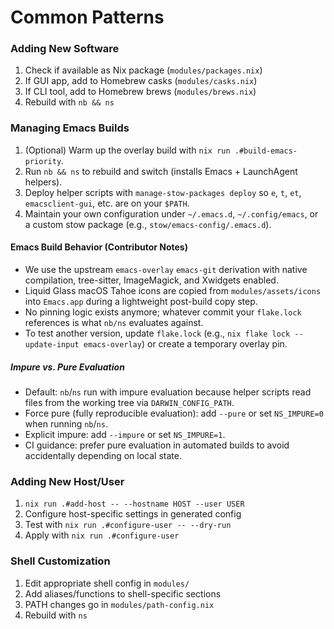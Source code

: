 # Common Patterns

### Adding New Software
1. Check if available as Nix package (`modules/packages.nix`)
2. If GUI app, add to Homebrew casks (`modules/casks.nix`)
3. If CLI tool, add to Homebrew brews (`modules/brews.nix`)
4. Rebuild with `nb && ns`

### Managing Emacs Builds
1. (Optional) Warm up the overlay build with `nix run .#build-emacs-priority`.
2. Run `nb && ns` to rebuild and switch (installs Emacs + LaunchAgent helpers).
3. Deploy helper scripts with `manage-stow-packages deploy` so `e`, `t`, `et`, `emacsclient-gui`, etc. are on your `$PATH`.
4. Maintain your own configuration under `~/.emacs.d`, `~/.config/emacs`, or a custom stow package (e.g., `stow/emacs-config/.emacs.d`).

#### Emacs Build Behavior (Contributor Notes)
- We use the upstream `emacs-overlay` `emacs-git` derivation with native compilation, tree-sitter, ImageMagick, and Xwidgets enabled.
- Liquid Glass macOS Tahoe icons are copied from `modules/assets/icons` into `Emacs.app` during a lightweight post-build copy step.
- No pinning logic exists anymore; whatever commit your `flake.lock` references is what `nb/ns` evaluates against.
- To test another version, update `flake.lock` (e.g., `nix flake lock --update-input emacs-overlay`) or create a temporary overlay pin.

##### Impure vs. Pure Evaluation
- Default: `nb`/`ns` run with impure evaluation because helper scripts read files from the working tree via `DARWIN_CONFIG_PATH`.
- Force pure (fully reproducible evaluation): add `--pure` or set `NS_IMPURE=0` when running `nb`/`ns`.
- Explicit impure: add `--impure` or set `NS_IMPURE=1`.
- CI guidance: prefer pure evaluation in automated builds to avoid accidentally depending on local state.

### Adding New Host/User
1. `nix run .#add-host -- --hostname HOST --user USER`
2. Configure host-specific settings in generated config
3. Test with `nix run .#configure-user -- --dry-run`
4. Apply with `nix run .#configure-user`

### Shell Customization
1. Edit appropriate shell config in `modules/`
2. Add aliases/functions to shell-specific sections
3. PATH changes go in `modules/path-config.nix`
4. Rebuild with `ns`
